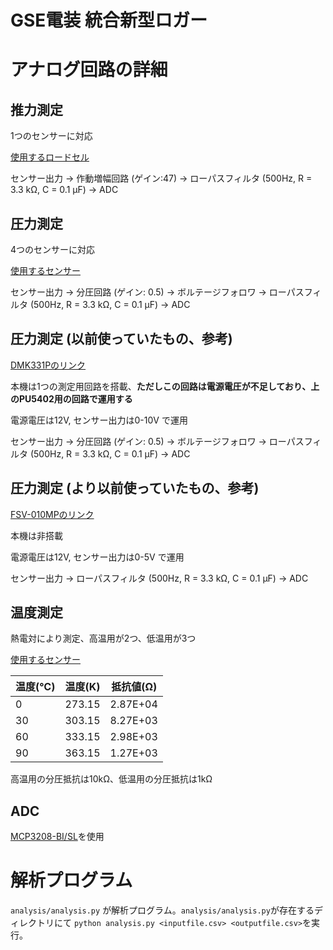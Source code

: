 # GSE電装 統合新型ロガー

# アナログ回路の詳細

## 推力測定

1つのセンサーに対応

[使用するロードセル](https://www.te.com/usa-en/product-FC2311-0000-0250-L.html)

センサー出力 → 作動増幅回路 (ゲイン:47) → ローパスフィルタ (500Hz, R = 3.3 kΩ, C = 0.1 μF) → ADC

## 圧力測定

4つのセンサーに対応

[使用するセンサー](https://www.bdsensors.de/fileadmin/user_upload/Download/Datenblaetter_datasheets/DB_DMK331P_E.pdf)

センサー出力 → 分圧回路 (ゲイン: 0.5) → ボルテージフォロワ → ローパスフィルタ (500Hz, R = 3.3 kΩ, C = 0.1 μF) → ADC

## 圧力測定 (以前使っていたもの、参考)

[DMK331Pのリンク](https://www.bdsensors.de/fileadmin/user_upload/Download/Datenblaetter_datasheets/DB_DMK331P_E.pdf)

本機は1つの測定用回路を搭載、**ただしこの回路は電源電圧が不足しており、上のPU5402用の回路で運用する**

電源電圧は12V, センサー出力は0-10V で運用

センサー出力 → 分圧回路 (ゲイン: 0.5) → ボルテージフォロワ → ローパスフィルタ (500Hz, R = 3.3 kΩ, C = 0.1 μF) → ADC

## 圧力測定 (より以前使っていたもの、参考)

[FSV-010MPのリンク](https://www.sayama.com/products/index.php/item?cell003=%E5%9C%A7%E5%8A%9B%E3%82%BB%E3%83%B3%E3%82%B5&cell004=%E3%82%B2%E3%83%BC%E3%82%B8%E5%9C%A7%EF%BC%88%E6%B6%B2%E4%BD%93%EF%BC%89&name=%E3%82%B2%E3%83%BC%E3%82%B8%E5%9C%A7%E8%A8%88+%E5%9C%A7%E5%8A%9B%E3%82%BB%E3%83%B3%E3%82%B5++FSV-010MP&id=3137&label=1)

本機は非搭載

電源電圧は12V, センサー出力は0-5V で運用

センサー出力 → ローパスフィルタ (500Hz, R = 3.3 kΩ, C = 0.1 μF) → ADC

## 温度測定

熱電対により測定、高温用が2つ、低温用が3つ

[使用するセンサー](https://akizukidenshi.com/catalog/g/gP-10160/)

| 温度(℃) | 温度(K) | 抵抗値(Ω) |
|---------|---------|-----------|
| 0       | 273.15  | 2.87E+04  |
| 30      | 303.15  | 8.27E+03  |
| 60      | 333.15  | 2.98E+03  |
| 90      | 363.15  | 1.27E+03  |

高温用の分圧抵抗は10kΩ、低温用の分圧抵抗は1kΩ 

## ADC
[MCP3208-BI/SL](https://www.digikey.jp/en/products/detail/microchip-technology/MCP3208-BI-SL/319444)を使用

# 解析プログラム

`analysis/analysis.py` が解析プログラム。`analysis/analysis.py`が存在するディレクトリにて `python analysis.py <inputfile.csv> <outputfile.csv>`を実行。